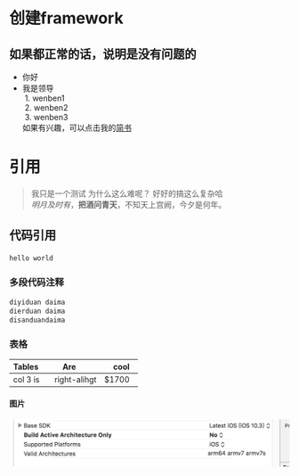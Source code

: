 # 创建framework<br>
## 如果都正常的话，说明是没有问题的<br>
- 你好
- 我是领导<br>
  1. wenben1<br>
  2. wenben2<br>
  3. wenben3<br>
如果有兴趣，可以点击我的[简书](http://www.jianshu.com/p/q81RER)
# 引用
> 我只是一个测试
> 为什么这么难呢？
> 好好的搞这么复杂哈<br>
*明月及时有*，**把酒问青天**，不知天上宫阙，今夕是何年。<br>
## 代码引用
`hello world`
### 多段代码注释
```
diyiduan daima
dierduan daima
disanduandaima
```
### 表格
| Tables     | Are         | cool   |
| ---------- |:-----------:| ------:|
| col 3 is   | right-alihgt| $1700  |

#### 图片
![image text](https://github.com/lyp1992/Create-a.-or-frmaework/raw/master/build%20Active.png)
